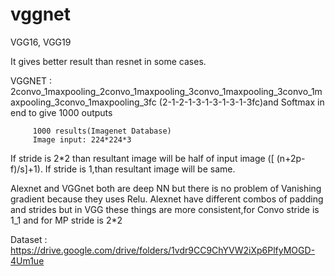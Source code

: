 # vggnet
VGG16, VGG19 

It gives better result than resnet in some cases.

VGGNET : 2convo_1maxpooling_2convo_1maxpooling_3convo_1maxpooling_3convo_1maxpooling_3convo_1maxpooling_3fc
         (2-1-2-1-3-1-3-1-3-1-3fc)and Softmax in end to give 1000 outputs

         1000 results(Imagenet Database)
         Image input: 224*224*3 
If stride is 2*2 than resultant image will be half of input image ([ (n+2p-f)/s]+1). If stride is 1,than resultant image will be same.

Alexnet and VGGnet both are deep NN but there is no problem of Vanishing gradient because they uses Relu.
Alexnet have different combos of padding and strides but in VGG these things are more consistent,for Convo stride is 1_1 and for MP stride is 2*2


Dataset : https://drive.google.com/drive/folders/1vdr9CC9ChYVW2iXp6PlfyMOGD-4Um1ue